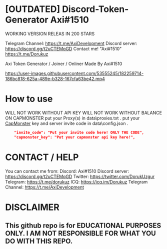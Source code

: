 
# [OUTDATED] Discord-Token-Generator Axi#1510

WORKING VERSION RELEAS IN 200 STARS

Telegram Channel: https://t.me/AxiDevelopment
Discord server: https://discord.gg/t2uCTEMqGD
Contact me! "Axi#1510"
            https://t.me/Dorukuz

Axi Token Generator / Joiner / Onliner Made By Axi#1510



https://user-images.githubusercontent.com/53555245/182259714-186bc818-625a-489e-b328-167cfa63be42.mp4






# How to use

WILL NOT WORK WITHOUT API KEY
WILL NOT WORK WITHOUT BALANCE ON CAPMONSTER
put your Proxy(s) in data\proxies.txt .
put your [CapMonster](https://capmonster.cloud) key and server invite code in data\config.json .
```json
    "invite_code": "Put your invite code here! ONLY THE CODE", 
    "capmonster_key": "Put your capmonster api key here!",
```

# CONTACT / HELP

You can contact me from:
Discord: Axi#1510
Discord server: https://discord.gg/t2uCTEMqGD
Twitter: https://twitter.com/DorukUzgur
Telegram: https://t.me/dorukuz
ICQ: https://icq.im/Dorukuz
Telegram Channel: https://t.me/AxiDevelopment
# DISCLAIMER

## This github repo is for EDUCATIONAL PURPOSES ONLY. I AM NOT RESPONSIBLE FOR WHAT YOU DO WITH THIS REPO.

